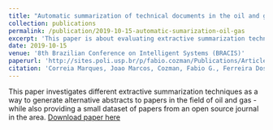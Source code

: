 ```yaml
---
title: "Automatic summarization of technical documents in the oil and gas industry"
collection: publications
permalink: /publication/2019-10-15-automatic-sumarization-oil-gas
excerpt: 'This paper is about evaluating extractive summarization techniques to generate abstracts for papers in the field of oil-and-gas.'
date: 2019-10-15
venue: '8th Brazilian Conference on Intelligent Systems (BRACIS)'
paperurl: 'http://sites.poli.usp.br/p/fabio.cozman/Publications/Article/marques-cozman-santos-bracis2019.pdf'
citation: 'Correia Marques, Joao Marcos, Cozman, Fabio G., Ferreira Dos Santos, Ismael H.. (2019). &quot;Automatic summarization of technical documents in the oil and gas industry.&quot; <i>8th Brazilian Conference on Intelligent Systems (BRACIS)</i>.'
---
```

This paper investigates different extractive summarization techniques as a way to generate alternative abstracts to papers in the field of oil and gas - while also providing a small dataset of papers from an open source journal in the area.
[Download paper here](http://sites.poli.usp.br/p/fabio.cozman/Publications/Article/marques-cozman-santos-bracis2019.pdf)

